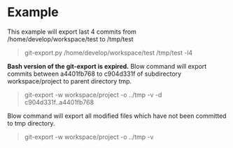 # Example

This example will export last 4 commits from /home/develop/workspace/test to /tmp/test
> git-export.py /home/develop/workspace/test /tmp/test -l4

**Bash version of the git-export is expired.**
Blow command will export commits between a4401fb768 to c904d331f of subdirectory workspace/project to parent directory tmp.
> git-export -w workspace/project -o ../tmp -v -d c904d331f..a4401fb768

Blow command will export all modified files which have not been committed to tmp directory.
> git-export -w workspace/project -o ../tmp -v
